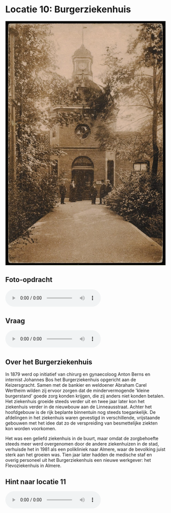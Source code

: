 # Locatie 10: Burgerziekenhuis
![](../img/burgerziekenhuis-banner.png)

## Foto-opdracht
<audio controls>
  <source src="https://raw.githubusercontent.com/robogast/blasius-speurtocht/master/mp3/stap10-foto.mp3" type="audio/mpeg">
</audio>

## Vraag
<audio controls>
  <source src="https://raw.githubusercontent.com/robogast/blasius-speurtocht/master/mp3/stap10-vraag.mp3" type="audio/mpeg">
</audio>

## Over het Burgerziekenhuis
In 1879 werd op initiatief van chirurg en gynaecoloog Anton Berns en internist Johannes Bos het Burgerziekenhuis opgericht aan de Keizersgracht. Samen met de bankier en weldoener Abraham Carel Wertheim wilden zij ervoor zorgen dat de mindervermogende 'kleine burgerstand' goede zorg konden krijgen, die zij anders niet konden betalen. Het ziekenhuis groeide steeds verder uit en twee jaar later kon het ziekenhuis verder in de nieuwbouw aan de Linneausstraat. Achter het hoofdgebouw is de rijk beplante binnentuin nog steeds toegankelijk. De afdelingen in het ziekenhuis waren gevestigd in verschillende, vrijstaande gebouwen met het idee dat zo de verspreiding van besmettelijke ziekten kon worden voorkomen. 

Het was een geliefd ziekenhuis in de buurt, maar omdat de zorgbehoefte steeds meer werd overgenomen door de andere ziekenhuizen in de stad, verhuisde het in 1981 als een polikliniek naar Almere, waar de bevolking juist sterk aan het groeien was. Tien jaar later hadden de medische staf en overig personeel uit het Burgerziekenhuis een nieuwe werkgever: het Flevoziekenhuis in Almere. 

## Hint naar locatie 11
<audio controls>
  <source src="https://raw.githubusercontent.com/robogast/blasius-speurtocht/master/mp3/stap11-hint.mp3" type="audio/mpeg">
</audio>

